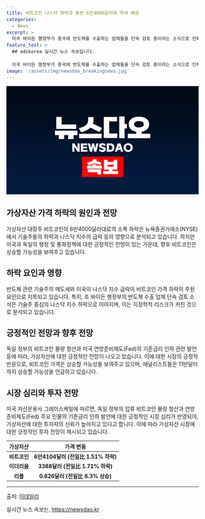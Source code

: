 ```yaml
---
title: 비트코인 나스닥 하락과 동반 6만4000달러대 약세 예상
categories:
  - News
excerpt: >
  미국 바이든 행정부가 중국에 반도체를 수출하는 업체들을 단속 검토 중이라는 소식으로 인해 비트코인은 소폭 하락한 6만4104달러를 기록했다. 이에 반도체 기술주 하락으로 나스닥 지수도 2.77% 급락했다. 그러나 독일 정부의 압류 비트코인 물량을 청산하고, 미국 연방준비제도(Fed) 주요 인물의 기준금리 인하 발언으로 전망은 긍정적이다. 애널리스트는 다음 구간에서 11만 달러까지 상승할 가능성이 높다고 분석했다.
feature_text: >
  ## adskorea 실시간 뉴스 속보입니다.

  미국 바이든 행정부가 중국에 반도체를 수출하는 업체들을 단속 검토 중이라는 소식으로 인해 비트코인은 소폭 하락한 6만4104달러를 기록했다. 이에 반도체 기술주 하락으로 나스닥 지수도 2.77% 급락했다. 그러나 독일 정부의 압류 비트코인 물량을 청산하고, 미국 연방준비제도(Fed) 주요 인물의 기준금리 인하 발언으로 전망은 긍정적이다. 애널리스트는 다음 구간에서 11만 달러까지 상승할 가능성이 높다고 분석했다.
image: '/assets/img/newsdao_breakingnews.jpg'
---
```


<p><img src="/assets/img/newsdao_breakingnews.jpg" alt="adskorea 속보" /></p>

<h2 data-ke-size="size26">가상자산 가격 하락의 원인과 전망</h2>

<p data-ke-size="size16">가상자산 대장주 비트코인의 6만4000달러대로의 소폭 하락은 뉴욕증권거래소(NYSE)에서 기술주들의 하락과 나스닥 지수의 급락 등의 영향으로 분석되고 있습니다. 하지만 미국과 독일의 행정 및 통화정책에 대한 긍정적인 전망이 있는 가운데, 향후 비트코인은 상승할 가능성을 보여주고 있습니다.</p>

<h2 data-ke-size="size26">하락 요인과 영향</h2>

<p data-ke-size="size16">반도체 관련 기술주의 매도세와 미국의 나스닥 지수 급락이 비트코인 가격 하락의 주된 요인으로 지목되고 있습니다. 특히, 조 바이든 행정부의 반도체 수출 업체 단속 검토 소식은 기술주 중심의 나스닥 지수 하락으로 이어지며, 이는 지정학적 리스크가 커진 것으로 분석되고 있습니다.</p>

<h2 data-ke-size="size26">긍정적인 전망과 향후 전망</h2>

<p data-ke-size="size16">독일 정부의 비트코인 물량 청산과 미국 연방준비제도(Fed)의 기준금리 인하 관련 발언 등에 따라, 가상자산에 대한 긍정적인 전망이 나오고 있습니다. 이에 대한 시장의 긍정적 반응으로, 비트코인 가격은 상승할 가능성을 보여주고 있으며, 애널리스트들은 11만달러까지 상승할 가능성을 언급하고 있습니다.</p>

<h2 data-ke-size="size26">시장 심리와 투자 전망</h2>

<p data-ke-size="size16">미국 자산운용사 그레이스케일에 따르면, 독일 정부의 압류 비트코인 물량 청산과 연방준비제도(Fed) 주요 인물의 기준금리 인하 발언에 대한 긍정적인 시장 심리가 반영되어, 가상자산에 대한 투자자의 신뢰가 높아지고 있다고 합니다. 이에 따라 가상자산 시장에 대한 긍정적인 투자 전망이 제시되고 있습니다.</p>

<table>
    <thead>
        <tr>
            <th scope="col">가상자산</th>
            <th scope="col">가격 변동</th>
        </tr>
    </thead>
    <tbody>
        <tr>
            <td style="text-align: center; height: 17px;"><b>비트코인</b></td>
            <td style="text-align: center; height: 17px;"><b>6만4104달러 (전일比 1.51% 하락)</b></td>
        </tr>
        <tr>
            <td style="text-align: center; height: 17px;"><b>이더리움</b></td>
            <td style="text-align: center; height: 17px;"><b>3388달러 (전일比 1.71% 하락)</b></td>
        </tr>
        <tr>
            <td style="text-align: center; height: 17px;"><b>리플</b></td>
            <td style="text-align: center; height: 17px;"><b>0.626달러 (전일比 8.3% 상승)</b></td>
        </tr>
    </tbody>
</table>

<hr>

<p data-ke-size="size16">출처: <a href="https://www.edaily.co.kr/news/read?newsId=01355126629038280&mediaCodeNo=257" target="_blank">이데일리</a></p>
실시간 뉴스 속보는, <a href="https://newsdao.kr" rel="dofollow">https://newsdao.kr</a>


